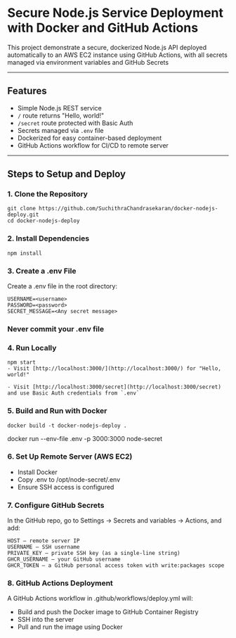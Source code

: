# Secure Node.js Service Deployment with Docker and GitHub Actions

This project demonstrate a secure, dockerized Node.js API deployed automatically to an AWS EC2 instance using GitHub Actions, 
with all secrets managed via environment variables and GitHub Secrets

---

## Features

- Simple Node.js REST service
- `/` route returns "Hello, world!"
- `/secret` route protected with Basic Auth
-  Secrets managed via `.env` file
-  Dockerized for easy container-based deployment
-  GitHub Actions workflow for CI/CD to remote server

---

##  Steps to Setup and Deploy

### 1. Clone the Repository

```
git clone https://github.com/SuchithraChandrasekaran/docker-nodejs-deploy.git
cd docker-nodejs-deploy
```
### 2. Install Dependencies
    npm install

### 3. Create a .env File

Create a .env file in the root directory:

    USERNAME=<username>
    PASSWORD=<password>
    SECRET_MESSAGE=<Any secret message>

### Never commit your .env file

### 4. Run Locally

    npm start
    - Visit [http://localhost:3000/](http://localhost:3000/) for "Hello, world!"

    - Visit [http://localhost:3000/secret](http://localhost:3000/secret) and use Basic Auth credentials from `.env`

### 5. Build and Run with Docker

    docker build -t docker-nodejs-deploy .
   docker run --env-file .env -p 3000:3000 node-secret

### 6. Set Up Remote Server (AWS EC2)

- Install Docker
- Copy .env to /opt/node-secret/.env
- Ensure SSH access is configured
 
### 7. Configure GitHub Secrets

In the GitHub repo, go to Settings → Secrets and variables → Actions, and add:

    HOST – remote server IP
    USERNAME – SSH username
    PRIVATE_KEY – private SSH key (as a single-line string)
    GHCR_USERNAME – your GitHub username
    GHCR_TOKEN – a GitHub personal access token with write:packages scope

### 8. GitHub Actions Deployment
A GitHub Actions workflow in .github/workflows/deploy.yml will:

- Build and push the Docker image to GitHub Container Registry
- SSH into the server
- Pull and run the image using Docker
